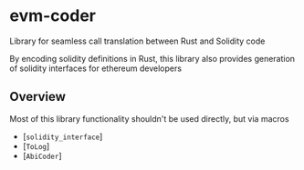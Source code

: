 # evm-coder

Library for seamless call translation between Rust and Solidity code

By encoding solidity definitions in Rust, this library also provides generation of
solidity interfaces for ethereum developers

## Overview

Most of this library functionality shouldn't be used directly, but via macros

- [`solidity_interface`]
- [`ToLog`]
- [`AbiCoder`]

<!-- TODO: make links useable on github, by publishing crate to docs.rs, and linking it from here instead -->